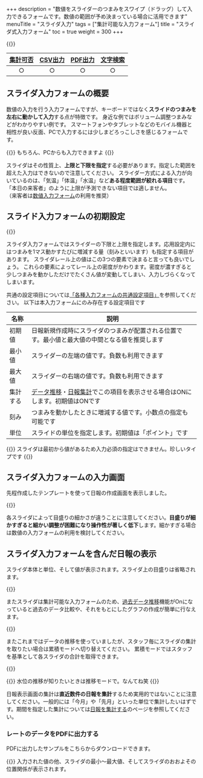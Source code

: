 +++
description = "数値をスライダーのつまみをスワイプ（ドラッグ）して入力できるフォームです。数値の範囲が予め決まっている場合に活用できます"
menuTitle = "スライダ入力"
tags = ["集計可能な入力フォーム"]
title = "スライダ式入力フォーム"
toc = true
weight = 300
+++

{{<icatch filename="slider-input" msg="つまみをスライドさせて 数値の入力ができます" title="スライダ入力フォーム" desc="スライダ入力フォームを含んだ日報テンプレートの画面" fontsize="30px" alice="ok" >}}

|[集計可否](/report/analytics/)|[CSV出力](/report/analytics/csv/)|[PDF出力](/report/read/pdf/)|[文字検索](/report/read/list/)|
|:---:|:---:|:---:|:---:|
|○|○|○|○|

## スライダ入力フォームの概要

数値の入力を行う入力フォームですが、キーボードではなく**スライドのつまみを左右に動かして入力**する点が特徴です。
身近な例ではボリューム調整つまみなどがわかりやすい例です。
スマートフォンやタブレットなどのモバイル機器と相性が良い反面、PCで入力するには少しまどろっこしさを感じるフォームです。

{{<alice pos="right" icon="pc">}}
もちろん、PCからも入力できますよ
{{</alice>}}

スライダはその性質上、**上限と下限を指定**する必要があります。指定した範囲を超えた入力はできないので注意してください。
スライダー方式による入力が向いているのは、「気温」「体温」「水温」など**ある程度範囲が絞れる項目**です。
「本日の来客者」のように上限が予測できない項目では適しません。  
（来客者は[数値入力フォーム](/org/groupsetting/template/math/)の利用を推奨）

## スライド入力フォームの初期設定

{{<appscreen filename="slider-template-edit" title="日報テンプレート作成画面" desc="スライダ入力フォームのみで構成された日報テンプレート" >}}

スライダ入力フォームではスライダーの下限と上限を指定します。応用設定内にはつまみを1マス動かすたびに増減する量（刻みといいます）も指定する項目があります。
スライダレール上の値はこの3つの要素で決まると言っても良いでしょう。
これらの要素によってレール上の密度がかわります。密度が濃すぎると少しつまみを動かしただけでたくさん値が変動してしまい、入力しづらくなってしまいます。

共通の設定項目については[「各種入力フォームの共通設定項目」]((/org/groupsetting/template/make/#common_setting))を参照してください。
以下は本入力フォームにのみ存在する設定項目です

|名称|説明|
|---|---|
|初期値|日報新規作成時にスライダのつまみが配置される位置です。最小値と最大値の中間となる値を推奨します|
|最小値|スライダーの左端の値です。負数も利用できます|
|最大値|スライダーの右端の値です。負数も利用できます|
|集計する|[データ推移](/report/analytics/list/)・[日報集計](/report/analytics/transition/)でこの項目を表示させる場合はONにします。初期値はONです|
|刻み|つまみを動かしたときに増減する値です。小数点の指定も可能です|
|単位|スライドの単位を指定します。初期値は「ポイント」です|

{{<alice pos="right" icon="here">}}
スライダは最初から値があるため入力必須の指定はできません。珍しいタイプです
{{</alice>}}

## スライダ入力フォームの入力画面

先程作成したテンプレートを使って日報の作成画面を表示しました。

{{<appscreen filename="input" title="スライダーを使った日報入力画面" desc="入力画面イメージ。密度によって操作性が大きく変わることに注意してください" >}}

各スライダによって目盛りの細かさが違うことに注意してください。**目盛りが細かすぎると細かい調整が困難になり操作性が著しく低下**します。細かすぎる場合は数値の入力フォームの利用を検討してください。

## スライダ入力フォームを含んだ日報の表示

スライダ本体と単位、そして値が表示されます。スライダ上の目盛りは省略されます。

{{<appscreen filename="post" title="日報の表示" desc="スライダ入力フォームを含んだ日報を受け取ったときの画面イメージ" >}}

またスライダは集計可能な入力フォームのため、[過去データ推移](/report/analytics/list/)機能がOnになっていると過去のデータ比較や、それをもとにしたグラフの作成が簡単に行なえます。

{{<appscreen filename="charts" title="日報のデータをグラフ化する" desc="スライダのデータを用いて折れ線グラフを生成" >}}

またこれまではデータの推移を使っていましたが、スタッフ毎にスライダの集計を取りたい場合は累積モードへ切り替えてください。
累積モードではスタッフを基準として各スライダの合計を取得できます。

{{<appscreen filename="total" title="日報のデータを集計" desc="スライダのデータをスタッフ毎に集計する" >}}

{{<alice pos="right" icon="default">}}
水位の推移が知りたいときは推移モードで。なんてね笑
{{</alice>}}

日報表示画面の集計は**直近数件の日報を集計**するため実用的ではないことに注意してください。一般的には「今月」や「先月」といった単位で集計したいはずです。期間を指定した集計については[日報を集計する](/report/analytics/transition/)のページを参照してください。

### レートのデータをPDFに出力する

PDFに出力したサンプルをこちらからダウンロードできます。

{{<attachments style="orange" />}}
入力された値の他、スライダの最小〜最大値、そしてスライダのおおよその位置関係が表示されます。
